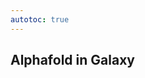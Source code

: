 ```yaml
---
autotoc: true
---
```


<slot name="/events/gcc2024/header" />
<div class="text-center">

## Alphafold in Galaxy

</div>